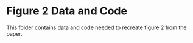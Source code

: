 # Figure 2 Data and Code

This folder contains data and code needed to recreate figure 2 from the paper. 
